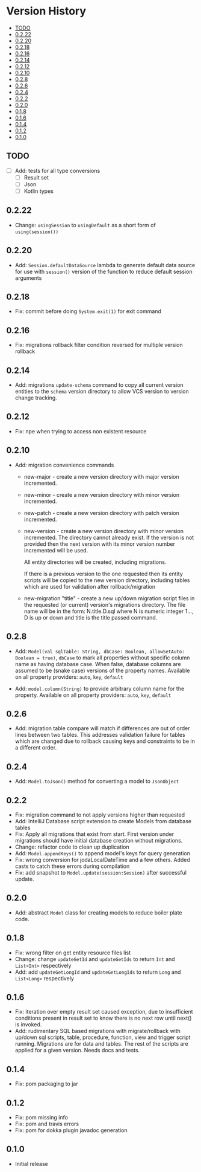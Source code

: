 # Version History

[TOC]: # " "

- [TODO](#todo)
- [0.2.22](#0222)
- [0.2.20](#0220)
- [0.2.18](#0218)
- [0.2.16](#0216)
- [0.2.14](#0214)
- [0.2.12](#0212)
- [0.2.10](#0210)
- [0.2.8](#028)
- [0.2.6](#026)
- [0.2.4](#024)
- [0.2.2](#022)
- [0.2.0](#020)
- [0.1.8](#018)
- [0.1.6](#016)
- [0.1.4](#014)
- [0.1.2](#012)
- [0.1.0](#010)


## TODO

* [ ] Add: tests for all type conversions
  * [ ] Result set
  * [ ] Json
  * [ ] Kotlin types

## 0.2.22

* Change: `usingSession` to `usingDefault` as a short form of `using(session())`

## 0.2.20

* Add: `Session.defaultDataSource` lambda to generate default data source for use with
  `session()` version of the function to reduce default session arguments

## 0.2.18

* Fix: commit before doing `System.exit(1)` for exit command

## 0.2.16

* Fix: migrations rollback filter condition reversed for multiple version rollback

## 0.2.14

* Add: migrations `update-schema` command to copy all current version entities to the `schema`
  version directory to allow VCS version to version change tracking.

## 0.2.12

* Fix: npe when trying to access non existent resource

## 0.2.10

* Add: migration convenience commands
  * new-major - create a new version directory with major version incremented.

  * new-minor - create a new version directory with minor version incremented.

  * new-patch - create a new version directory with patch version incremented.

  * new-version - create a new version directory with minor version incremented. The directory
    cannot already exist. If the version is not provided then the next version with its minor
    version number incremented will be used.

    All entity directories will be created, including migrations.

    If there is a previous version to the one requested then its entity scripts will be copied
    to the new version directory, including tables which are used for validation after
    rollback/migration

  * new-migration "title" - create a new up/down migration script files in the requested (or
    current) version's migrations directory. The file name will be in the form: N.title.D.sql
    where N is numeric integer 1..., D is up or down and title is the title passed command.

## 0.2.8

* Add: `Model(val sqlTable: String, dbCase: Boolean, allowSetAuto: Boolean = true)`, `dbCase` to
  mark all properties without specific column name as having database case. When false, database
  columns are assumed to be (snake case) versions of the property names. Available on all
  property providers: `auto`, `key`, `default`

* Add: `model.column(String)` to provide arbitrary column name for the property. Available on
  all property providers: `auto`, `key`, `default`

## 0.2.6

* Add: migration table compare will match if differences are out of order lines between two
  tables. This addresses validation failure for tables which are changed due to rollback causing
  keys and constraints to be in a different order.

## 0.2.4

* Add: `Model.toJson()` method for converting a model to `JsonObject`

## 0.2.2

* Fix: migration command to not apply versions higher than requested
* Add: IntelliJ Database script extension to create Models from database tables
* Fix: Apply all migrations that exist from start. First version under migrations should have
  initial database creation without migrations.
* Change: refactor code to clean up duplication
* Add: `Model.appendKeys()` to append model's keys for query generation
* Fix: wrong conversion for jodaLocalDateTime and a few others. Added casts to catch these
  errors during compilation
* Fix: add snapshot to `Model.update(session:Session)` after successful update.

## 0.2.0

* Add: abstract `Model` class for creating models to reduce boiler plate code.

## 0.1.8

* Fix: wrong filter on get entity resource files list
* Change: change `updateGetId` and `updateGetIds` to return `Int` and `List<Int>` respectively
* Add: add `updateGetLongId` and `updateGetLongIds` to return `Long` and `List<Long>`
  respectively

## 0.1.6

* Fix: iteration over empty result set caused exception, due to insufficient conditions present
  in result set to know there is no next row until next() is invoked.
* Add: rudimentary SQL based migrations with migrate/rollback with up/down sql scripts, table,
  procedure, function, view and trigger script running. Migrations are for data and tables. The
  rest of the scripts are applied for a given version. Needs docs and tests.

## 0.1.4

* Fix: pom packaging to jar

## 0.1.2

* Fix: pom missing info
* Fix: pom and travis errors
* Fix: pom for dokka plugin javadoc generation

## 0.1.0

* Initial release

